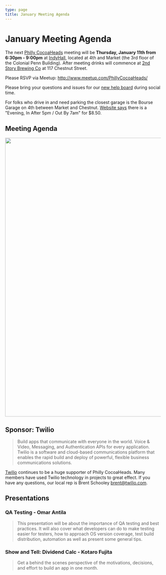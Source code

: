 ```yaml
---
type: page
title: January Meeting Agenda
---
```


# January Meeting Agenda

The next [Philly CocoaHeads][PC] meeting will be **Thursday, January 11th from 6:30pm - 9:00pm** at [IndyHall][IndyHall], located at 4th and Market (the 3rd floor of the Colonial Penn Building). After meeting drinks will commence at [2nd Story Brewing Co][2nd Story Brewing Co] at 117 Chestnut Street.

[PC]:http://phillycocoa.org
[IndyHall]:https://www.indyhall.org/
[2nd Story Brewing Co]:http://www.2ndstorybrewing.com

Please RSVP via Meetup: <http://www.meetup.com/PhillyCocoaHeads/>

Please bring your questions and issues for our [new help board](http://phillycocoa.org/blog/meeting-format-changes/) during social time.

For folks who drive in and need parking the closest garage is the Bourse Garage on 4th between Market and Chestnut. [Website says](https://www.parkme.com/lot/85982/bourse-garage-philadelphia-pa) there is a "Evening, In After 5pm / Out By 7am" for $8.50.

## Meeting Agenda

<p><img src="/images/agenda.png" width="900px"/></p>

## Sponsor: Twilio

> Build apps that communicate with everyone in the world. Voice & Video, Messaging, and Authentication APIs for every application. Twilio is a software and cloud-based communications platform that enables the rapid build and deploy of powerful, flexible business communications solutions.

[Twilio](http://www.twilio.com) continues to be a huge supporter of Philly CocoaHeads. Many members have used Twilio technology in projects to great effect. If you have any questions, our local rep is Brent Schooley <brent@twilio.com>.

## Presentations

### QA Testing - Omar Antila

> This presentation will be about the importance of QA testing and best practices. It will also cover what developers can do to make testing easier for testers, how to approach OS version coverage, test build distribution, automation as well as present some general tips.

### Show and Tell: Dividend Calc - Kotaro Fujita

> Get a behind the scenes perspective of the motivations, decisions, and effort to build an app in one month.
